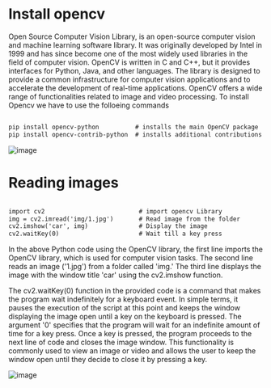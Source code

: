 # Install opencv

Open Source Computer Vision Library, is an open-source computer vision and machine learning software library. It was originally developed by Intel in 1999 and has since become one of the most widely used libraries in the field of computer vision. OpenCV is written in C and C++, but it provides interfaces for Python, Java, and other languages. The library is designed to provide a common infrastructure for computer vision applications and to accelerate the development of real-time applications. OpenCV offers a wide range of functionalities related to image and video processing. To install Opencv we have to use the folloeing commands

```diff

pip install opencv-python          # installs the main OpenCV package
pip install opencv-contrib-python  # installs additional contributions that are not included in the main package

```
![image](https://github.com/HoNtErBoT/01_python/assets/109785046/70a8eb08-03f6-4f4b-a6b9-ac743810b40d)

# Reading images 

```diff

import cv2                          # import opencv Library
img = cv2.imread('img/1.jpg')       # Read image from the folder
cv2.imshow('car', img)              # Display the image
cv2.waitKey(0)                      # Wait till a key press

```

In the above Python code using the OpenCV library, the first line imports the OpenCV library, which is used for computer vision tasks. The second line reads an image ('1.jpg') from a folder called 'img.' The third line displays the image with the window title 'car' using the cv2.imshow function.

The cv2.waitKey(0) function in the provided code is a command that makes the program wait indefinitely for a keyboard event. In simple terms, it pauses the execution of the script at this point and keeps the window displaying the image open until a key on the keyboard is pressed. The argument '0' specifies that the program will wait for an indefinite amount of time for a key press. Once a key is pressed, the program proceeds to the next line of code and closes the image window. This functionality is commonly used to view an image or video and allows the user to keep the window open until they decide to close it by pressing a key.

![image](https://github.com/HoNtErBoT/01_python/assets/109785046/caecd907-dc1b-4093-b33f-3ef710c3dc8c)



